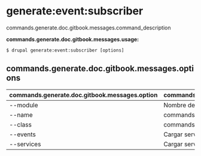 # generate:event:subscriber
commands.generate.doc.gitbook.messages.command_description

**commands.generate.doc.gitbook.messages.usage:**
```
$ drupal generate:event:subscriber [options] 
```

## commands.generate.doc.gitbook.messages.options
commands.generate.doc.gitbook.messages.option | commands.generate.doc.gitbook.messages.details
-------|-------------
--module | Nombre del módulo.
--name | commands.generate.service.options.name
--class | commands.generate.service.options.class
--events | Cargar servicios desde el contenedor.
--services | Cargar servicios desde el contenedor.
